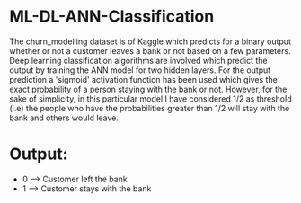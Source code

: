 # ML-DL-ANN-Classification

The churn_modelling dataset is of Kaggle which predicts for a binary output whether or not a customer leaves a bank or not based on a few parameters. Deep learning classification algorithms are involved which predict the output by training the ANN model for two hidden layers. For the output prediction a 'sigmoid' activation function has been used which gives the exact probability of a person staying with the bank or not. However, for the sake of simplicity, in this particular model I have considered 1/2 as threshold (i.e) the people who have the probabilities greater than 1/2 will stay with the bank and others would leave.

# Output:
<ul>
  <li> 0 --> Customer left the bank </li>
  <li> 1 --> Customer stays with the bank </li>
  </ul>
  
